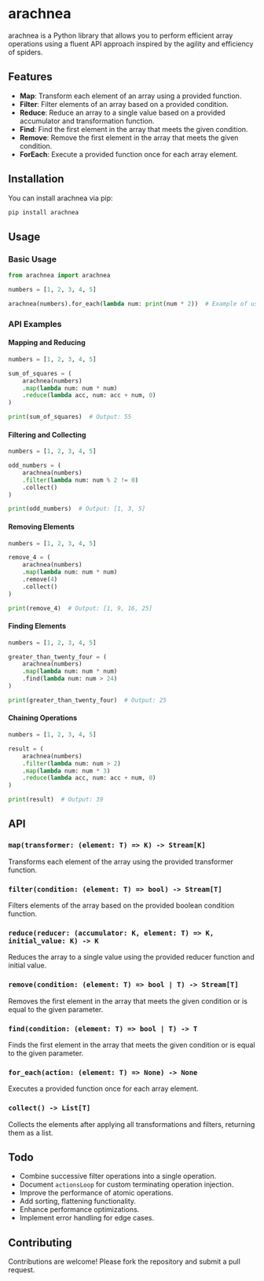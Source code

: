 # arachnea

arachnea is a Python library that allows you to perform efficient array operations using a fluent API approach inspired by the agility and efficiency of spiders.

## Features

- **Map**: Transform each element of an array using a provided function.
- **Filter**: Filter elements of an array based on a provided condition.
- **Reduce**: Reduce an array to a single value based on a provided accumulator and transformation function.
- **Find**: Find the first element in the array that meets the given condition.
- **Remove**: Remove the first element in the array that meets the given condition.
- **ForEach**: Execute a provided function once for each array element.

## Installation

You can install arachnea via pip:

```bash
pip install arachnea
```

## Usage

### Basic Usage

```python
from arachnea import arachnea

numbers = [1, 2, 3, 4, 5]

arachnea(numbers).for_each(lambda num: print(num * 2))  # Example of using forEach
```

### API Examples

#### Mapping and Reducing

```python
numbers = [1, 2, 3, 4, 5]

sum_of_squares = (
    arachnea(numbers)
    .map(lambda num: num * num)
    .reduce(lambda acc, num: acc + num, 0)
)

print(sum_of_squares)  # Output: 55
```

#### Filtering and Collecting

```python
numbers = [1, 2, 3, 4, 5]

odd_numbers = (
    arachnea(numbers)
    .filter(lambda num: num % 2 != 0)
    .collect()
)

print(odd_numbers)  # Output: [1, 3, 5]
```

#### Removing Elements

```python
numbers = [1, 2, 3, 4, 5]

remove_4 = (
    arachnea(numbers)
    .map(lambda num: num * num)
    .remove(4)
    .collect()
)

print(remove_4)  # Output: [1, 9, 16, 25]
```

#### Finding Elements

```python
numbers = [1, 2, 3, 4, 5]

greater_than_twenty_four = (
    arachnea(numbers)
    .map(lambda num: num * num)
    .find(lambda num: num > 24)
)

print(greater_than_twenty_four)  # Output: 25
```

#### Chaining Operations

```python
numbers = [1, 2, 3, 4, 5]

result = (
    arachnea(numbers)
    .filter(lambda num: num > 2)
    .map(lambda num: num * 3)
    .reduce(lambda acc, num: acc + num, 0)
)

print(result)  # Output: 39
```

## API

### `map(transformer: (element: T) => K) -> Stream[K]`

Transforms each element of the array using the provided transformer function.

### `filter(condition: (element: T) => bool) -> Stream[T]`

Filters elements of the array based on the provided boolean condition function.

### `reduce(reducer: (accumulator: K, element: T) => K, initial_value: K) -> K`

Reduces the array to a single value using the provided reducer function and initial value.

### `remove(condition: (element: T) => bool | T) -> Stream[T]`

Removes the first element in the array that meets the given condition or is equal to the given parameter.

### `find(condition: (element: T) => bool | T) -> T`

Finds the first element in the array that meets the given condition or is equal to the given parameter.

### `for_each(action: (element: T) => None) -> None`

Executes a provided function once for each array element.

### `collect() -> List[T]`

Collects the elements after applying all transformations and filters, returning them as a list.

## Todo

- Combine successive filter operations into a single operation.
- Document `actionsLoop` for custom terminating operation injection.
- Improve the performance of atomic operations.
- Add sorting, flattening functionality.
- Enhance performance optimizations.
- Implement error handling for edge cases.

## Contributing

Contributions are welcome! Please fork the repository and submit a pull request.